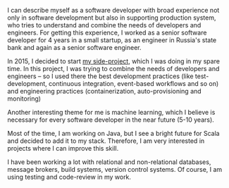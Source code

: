 I can describe myself as a software developer with broad experience not only in software development but also in supporting production system, who tries to understand and combine the needs of developers and engineers. 
For getting this experience, I worked as a senior software developer for 4 years in a small startup, as an engineer in Russia's state bank and again as a senior software engineer. 

In 2015, I decided to start [my side-project](https://fedor-malyshkin.github.io/story_line2_build/), which I was doing in my spare time. In this project, I was trying to combine the needs of developers and engineers – so I used there 
the best development practices (like test-development, continuous integration, event-based workflows and so on) 
and engineering practices (containerization, auto-provisioning and monitoring)

Another interesting theme for me is machine learning, which I believe is necessary for every software developer in the near future (5-10 years).

Most of the time, I am working on Java, but I see a bright future for Scala and decided to add it to my stack. Therefore, 
I am very interested in projects where I can improve this skill.

I have been working a lot with relational and non-relational databases, message brokers, build systems, version control systems. Of course, I am using testing and code-review in my work.
